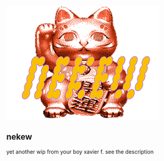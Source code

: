 ![nekew-logo](nekew_png.png) 

## nekew 
yet another wip from your boy xavier f. 
see the description
